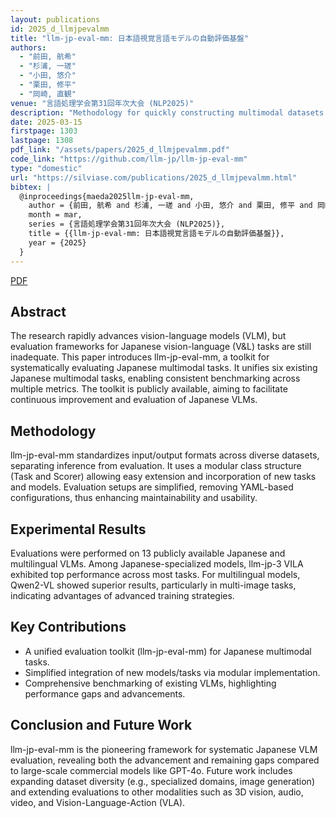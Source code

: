 ```yaml
---
layout: publications
id: 2025_d_llmjpevalmm
title: "llm-jp-eval-mm: 日本語視覚言語モデルの自動評価基盤"
authors:
  - "前田, 航希"
  - "杉浦, 一瑳"
  - "小田, 悠介"
  - "栗田, 修平"
  - "岡崎, 直観"
venue: "言語処理学会第31回年次大会 (NLP2025)"
description: "Methodology for quickly constructing multimodal datasets tailored for Japanese vision-language models."
date: 2025-03-15
firstpage: 1303
lastpage: 1308
pdf_link: "/assets/papers/2025_d_llmjpevalmm.pdf"
code_link: "https://github.com/llm-jp/llm-jp-eval-mm"
type: "domestic"
url: "https://silviase.com/publications/2025_d_llmjpevalmm.html"
bibtex: |
  @inproceedings{maeda2025llm-jp-eval-mm,
    author = {前田, 航希 and 杉浦, 一瑳 and 小田, 悠介 and 栗田, 修平 and 岡崎, 直観},
    month = mar,
    series = {言語処理学会第31回年次大会 (NLP2025)},
    title = {{llm-jp-eval-mm: 日本語視覚言語モデルの自動評価基盤}},
    year = {2025}
  }
---
```


[PDF](/assets/papers/2025_d_llmjpevalmm.pdf)

## Abstract

The research rapidly advances vision-language models (VLM), but evaluation frameworks for Japanese vision-language (V&L) tasks are still inadequate. This paper introduces llm-jp-eval-mm, a toolkit for systematically evaluating Japanese multimodal tasks. It unifies six existing Japanese multimodal tasks, enabling consistent benchmarking across multiple metrics. The toolkit is publicly available, aiming to facilitate continuous improvement and evaluation of Japanese VLMs.

## Methodology

llm-jp-eval-mm standardizes input/output formats across diverse datasets, separating inference from evaluation. It uses a modular class structure (Task and Scorer) allowing easy extension and incorporation of new tasks and models. Evaluation setups are simplified, removing YAML-based configurations, thus enhancing maintainability and usability.

## Experimental Results

Evaluations were performed on 13 publicly available Japanese and multilingual VLMs. Among Japanese-specialized models, llm-jp-3 VILA exhibited top performance across most tasks. For multilingual models, Qwen2-VL showed superior results, particularly in multi-image tasks, indicating advantages of advanced training strategies.

## Key Contributions

- A unified evaluation toolkit (llm-jp-eval-mm) for Japanese multimodal tasks.
- Simplified integration of new models/tasks via modular implementation.
- Comprehensive benchmarking of existing VLMs, highlighting performance gaps and advancements.

## Conclusion and Future Work

llm-jp-eval-mm is the pioneering framework for systematic Japanese VLM evaluation, revealing both the advancement and remaining gaps compared to large-scale commercial models like GPT-4o. Future work includes expanding dataset diversity (e.g., specialized domains, image generation) and extending evaluations to other modalities such as 3D vision, audio, video, and Vision-Language-Action (VLA).
